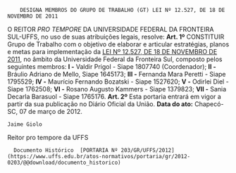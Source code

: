         DESIGNA MEMBROS DO GRUPO DE TRABALHO (GT) LEI Nº 12.527, DE 18 DE NOVEMBRO DE 2011  

 O REITOR *PRO TEMPORE*  DA UNIVERSIDADE FEDERAL DA FRONTEIRA SUL-UFFS, no uso de suas atribuições legais, resolve:   **Art. 1º**  CONSTITUIR Grupo de Trabalho com o objetivo de elaborar e articular estratégias, planos e metas para implementação da [LEI Nº 12.527, DE 18 DE NOVEMBRO DE 2011](http://www.planalto.gov.br/ccivil_03/_ato2011-2014/2011/lei/l12527.htm), no âmbito da Universidade Federal da Fronteira Sul, composto pelos seguintes membros: **I -**  Valdir Prigol - Siape 1807740 (Coordenador); **II -**  Bráulio Adriano de Mello, Siape 1645173; **III -**  Fernanda Mara Peretti - Siape 1795529; **IV -**  Maurício Fernando Bozatski - Siape 1527620; **V -**  Odirlei Diel - Siape 1762508; **VI -**  Rosano Augusto Kammers - Siape 1379823; **VII -**  Sania Decarla Barasuol - Siape 1765176.   **Art. 2º**  Esta portaria entrará em vigor a partir da sua publicação no Diário Oficial da União.        **Data do ato:** Chapecó-SC, 07 de março de 2012.   
 

    Jaime Giolo    
 Reitor pro tempore da UFFS 

      Documento Histórico  [PORTARIA Nº 203/GR/UFFS/2012](https://www.uffs.edu.br/atos-normativos/portaria/gr/2012-0203/@@download/documento_historico)     
      